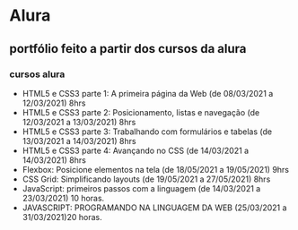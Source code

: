 # Alura
## portfólio feito a partir dos cursos da alura 

### **cursos alura**

- HTML5 e CSS3 parte 1: A primeira página da Web (de 08/03/2021 a 12/03/2021) 8hrs
- HTML5 e CSS3 parte 2: Posicionamento, listas e navegação (de 12/03/2021 a 13/03/2021) 8hrs
- HTML5 e CSS3 parte 3: Trabalhando com formulários e tabelas (de 13/03/2021 a 14/03/2021) 8hrs
- HTML5 e CSS3 parte 4: Avançando no CSS (de 14/03/2021 a 14/03/2021) 8hrs
- Flexbox: Posicione elementos na tela (de 18/05/2021 a 19/05/2021) 9hrs
- CSS Grid: Simplificando layouts (de 19/05/2021 a 27/05/2021) 8hrs
- JavaScript: primeiros passos com a linguagem (de 14/03/2021 a 23/03/2021) 10 horas.
- JAVASCRIPT: PROGRAMANDO NA LINGUAGEM DA WEB (25/03/2021 a 31/03/2021)20 horas. 
